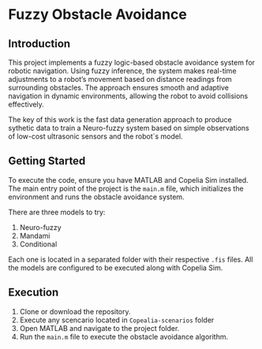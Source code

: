 # Fuzzy Obstacle Avoidance

## Introduction
This project implements a fuzzy logic-based obstacle avoidance system for robotic navigation. Using fuzzy inference, the system makes real-time adjustments to a robot’s movement based on distance readings from surrounding obstacles. The approach ensures smooth and adaptive navigation in dynamic environments, allowing the robot to avoid collisions effectively.

The key of this work is the fast data generation approach to produce sythetic data to train a Neuro-fuzzy system based on simple observations of low-cost ultrasonic sensors and the  robot´s model.

## Getting Started
To execute the code, ensure you have MATLAB and Copelia Sim installed. The main entry point of the project is the `main.m` file, which initializes the environment and runs the obstacle avoidance system.

There are three models to try: 

1. Neuro-fuzzy
2. Mandami
3. Conditional

Each one is located in a separated folder with their respective `.fis` files. All the models are configured to be executed along with Copelia Sim.

## Execution
1. Clone or download the repository.
2. Execute any scencario located in `Copealia-scenarios` folder
3. Open MATLAB and navigate to the project folder.
4. Run the `main.m` file to execute the obstacle avoidance algorithm.

